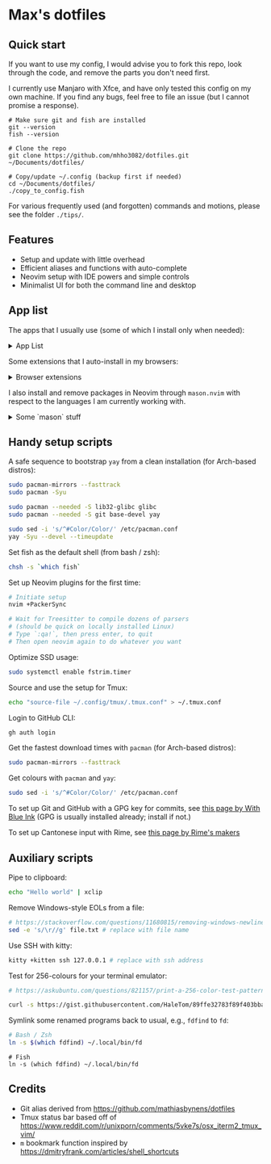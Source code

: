 # Max's dotfiles

## Quick start

If you want to use my config, I would advise you to fork this repo,
look through the code, and remove the parts you don't need first.

I currently use Manjaro with Xfce,
and have only tested this config on my own machine.
If you find any bugs, feel free to file an issue
(but I cannot promise a response).

```fish
# Make sure git and fish are installed
git --version
fish --version

# Clone the repo
git clone https://github.com/mhho3082/dotfiles.git ~/Documents/dotfiles/

# Copy/update ~/.config (backup first if needed)
cd ~/Documents/dotfiles/
./copy_to_config.fish
```

For various frequently used (and forgotten) commands and motions,
please see the folder `./tips/`.

## Features

- Setup and update with little overhead
- Efficient aliases and functions with auto-complete
- Neovim setup with IDE powers and simple controls
- Minimalist UI for both the command line and desktop

## App list

The apps that I usually use (some of which I install only when needed):

<details>
<summary> App List </summary>

- Casual usage
  - `mupdf`
  - `firefox`
  - `discord`
- Command line
  - `fish`
  - `yay`
  - `exa`
  - `xclip`
  - `fd`
  - `fzf`
  - `ripgrep`
- School/Work
  - `zotero-bin`
  - `libreoffice-fresh`
- Coding
  - `nvim`
  - `github-cli` (`gh` in shell)
  - C/C++
    - `base-devel`
    - `llvm`
  - Rust
    - `rustup`
  - Python
    - `pyenv`
  - JS/TS
    - `node`
    - `npm`
- Utilities
  - `rofi`
  - `fcitx5` + `rime-cantonese`
  - `redshift`
  - `timeshift` (system backup)
  - `backintime` (user files backup)
  - `xsane`
- Themes and fonts
  - `mojave-gtk-theme`
  - `vimix-cursors`
  - `ttf-fira-code`
  - `ttf-ms-fonts`

</details>

Some extensions that I auto-install in my browsers:

<details>
<summary> Browser extensions </summary>

- `Vimium`
- `HTTPS Everywhere`
- `uBlock origin`
- `Zotero`
- `Facebook container`
- `Rust Search Extension`

</details>

I also install and remove packages in Neovim through `mason.nvim`
with respect to the languages I am currently working with.

<details>
<summary> Some `mason` stuff </summary>

- Rust
  - `rust-analyser`
- Lua
  - `lua-language-server`
  - `stylua`
- C/C++
  - `clangd`
- Grammar (Markdown and LaTeX)
  - `ltex`

</details>

## Handy setup scripts

A safe sequence to bootstrap `yay` from a clean installation
(for Arch-based distros):

```bash
sudo pacman-mirrors --fasttrack
sudo pacman -Syu

sudo pacman --needed -S lib32-glibc glibc
sudo pacman --needed -S git base-devel yay

sudo sed -i 's/^#Color/Color/' /etc/pacman.conf
yay -Syu --devel --timeupdate
```

Set fish as the default shell (from bash / zsh):

```bash
chsh -s `which fish`
```

Set up Neovim plugins for the first time:

```bash
# Initiate setup
nvim +PackerSync

# Wait for Treesitter to compile dozens of parsers
# (should be quick on locally installed Linux)
# Type `:qa!`, then press enter, to quit
# Then open neovim again to do whatever you want
```

Optimize SSD usage:

```bash
sudo systemctl enable fstrim.timer
```

Source and use the setup for Tmux:

```bash
echo "source-file ~/.config/tmux/.tmux.conf" > ~/.tmux.conf
```

Login to GitHub CLI:

```bash
gh auth login
```

Get the fastest download times with `pacman`
(for Arch-based distros):

```bash
sudo pacman-mirrors --fasttrack
```

Get colours with `pacman` and `yay`:

```bash
sudo sed -i 's/^#Color/Color/' /etc/pacman.conf
```

To set up Git and GitHub with a GPG key for commits, see
[this page by With Blue Ink](https://withblue.ink/2020/05/17/how-and-why-to-sign-git-commits.html)
(GPG is usually installed already; install if not.)

To set up Cantonese input with Rime, see
[this page by Rime's makers](https://github.com/rime/rime-cantonese/wiki)

## Auxiliary scripts

Pipe to clipboard:

```bash
echo "Hello world" | xclip
```

Remove Windows-style EOLs from a file:

```bash
# https://stackoverflow.com/questions/11680815/removing-windows-newlines-on-linux-sed-vs-awk
sed -e 's/\r//g' file.txt # replace with file name
```

Use SSH with kitty:

```bash
kitty +kitten ssh 127.0.0.1 # replace with ssh address
```

Test for 256-colours for your terminal emulator:

```bash
# https://askubuntu.com/questions/821157/print-a-256-color-test-pattern-in-the-terminal

curl -s https://gist.githubusercontent.com/HaleTom/89ffe32783f89f403bba96bd7bcd1263/raw/ | bash
```

Symlink some renamed programs back to usual, e.g., `fdfind` to `fd`:

```bash
# Bash / Zsh
ln -s $(which fdfind) ~/.local/bin/fd
```

```fish
# Fish
ln -s (which fdfind) ~/.local/bin/fd
```

## Credits

- Git alias derived from
  https://github.com/mathiasbynens/dotfiles
- Tmux status bar based off of
  https://www.reddit.com/r/unixporn/comments/5vke7s/osx_iterm2_tmux_vim/
- `m` bookmark function inspired by
  https://dmitryfrank.com/articles/shell_shortcuts
